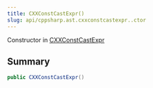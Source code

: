 ```yaml
---
title: CXXConstCastExpr()
slug: api/cppsharp.ast.cxxconstcastexpr..ctor
---
```

Constructor in [CXXConstCastExpr](/api/cppsharp/ast/cxxconstcastexpr)

## Summary



```csharp
public CXXConstCastExpr()
```

